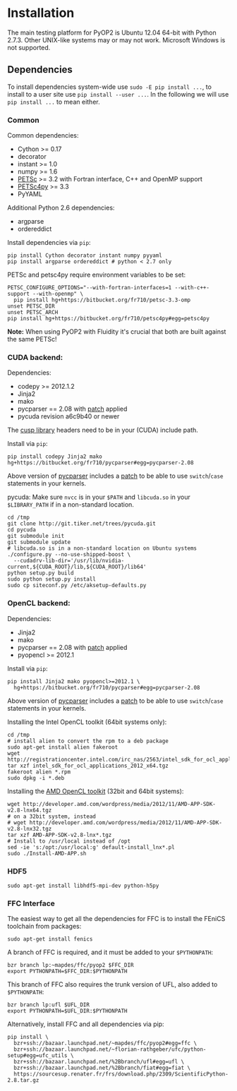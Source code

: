 # Installation

The main testing platform for PyOP2 is Ubuntu 12.04 64-bit with Python 2.7.3.
Other UNIX-like systems may or may not work. Microsoft Windows is not
supported.

## Dependencies

To install dependencies system-wide use `sudo -E pip install ...`, to install
to a user site use `pip install --user ...`. In the following we will use `pip
install ...` to mean either.

### Common
Common dependencies:
  * Cython >= 0.17
  * decorator
  * instant >= 1.0
  * numpy >= 1.6
  * [PETSc](https://bitbucket.org/fr710/petsc-3.3-omp) >= 3.2 with Fortran
    interface, C++ and OpenMP support
  * [PETSc4py](https://bitbucket.org/fr710/petsc4py) >= 3.3
  * PyYAML

Additional Python 2.6 dependencies:
  * argparse
  * ordereddict

Install dependencies via `pip`:
```
pip install Cython decorator instant numpy pyyaml
pip install argparse ordereddict # python < 2.7 only
```
PETSc and petsc4py require environment variables to be set:
```
PETSC_CONFIGURE_OPTIONS="--with-fortran-interfaces=1 --with-c++-support --with-openmp" \
  pip install hg+https://bitbucket.org/fr710/petsc-3.3-omp
unset PETSC_DIR
unset PETSC_ARCH
pip install hg+https://bitbucket.org/fr710/petsc4py#egg=petsc4py
```
**Note:** When using PyOP2 with Fluidity it's crucial that both are built
against the same PETSc!

### CUDA backend:
Dependencies:
  * codepy >= 2012.1.2
  * Jinja2
  * mako
  * pycparser == 2.08 with [patch][1] applied
  * pycuda revision a6c9b40 or newer

The [cusp library](https://code.google.com/p/cusp-library/) headers need to be
in your (CUDA) include path.

Install via `pip`:
```
pip install codepy Jinja2 mako hg+https://bitbucket.org/fr710/pycparser#egg=pycparser-2.08
```

Above version of [pycparser](https://bitbucket.org/fr710/pycparser) includes a
[patch][1] to be able to use `switch`/`case` statements in your kernels.

pycuda: Make sure `nvcc` is in your `$PATH` and `libcuda.so` in your
`$LIBRARY_PATH` if in a non-standard location.
```
cd /tmp
git clone http://git.tiker.net/trees/pycuda.git
cd pycuda
git submodule init
git submodule update
# libcuda.so is in a non-standard location on Ubuntu systems
./configure.py --no-use-shipped-boost \
  --cudadrv-lib-dir='/usr/lib/nvidia-current,${CUDA_ROOT}/lib,${CUDA_ROOT}/lib64'
python setup.py build
sudo python setup.py install
sudo cp siteconf.py /etc/aksetup-defaults.py
```

### OpenCL backend:
Dependencies:
  * Jinja2
  * mako
  * pycparser == 2.08 with [patch][1] applied
  * pyopencl >= 2012.1

Install via `pip`:
```
pip install Jinja2 mako pyopencl>=2012.1 \
  hg+https://bitbucket.org/fr710/pycparser#egg=pycparser-2.08
```

Above version of [pycparser](https://bitbucket.org/fr710/pycparser) includes a
[patch][1] to be able to use `switch`/`case` statements in your kernels.

Installing the Intel OpenCL toolkit (64bit systems only):

```
cd /tmp
# install alien to convert the rpm to a deb package
sudo apt-get install alien fakeroot
wget http://registrationcenter.intel.com/irc_nas/2563/intel_sdk_for_ocl_applications_2012_x64.tgz
tar xzf intel_sdk_for_ocl_applications_2012_x64.tgz
fakeroot alien *.rpm
sudo dpkg -i *.deb
```

Installing the [AMD OpenCL toolkit][2] (32bit and 64bit systems):

```
wget http://developer.amd.com/wordpress/media/2012/11/AMD-APP-SDK-v2.8-lnx64.tgz
# on a 32bit system, instead
# wget http://developer.amd.com/wordpress/media/2012/11/AMD-APP-SDK-v2.8-lnx32.tgz
tar xzf AMD-APP-SDK-v2.8-lnx*.tgz
# Install to /usr/local instead of /opt
sed -ie 's:/opt:/usr/local:g' default-install_lnx*.pl
sudo ./Install-AMD-APP.sh
```

### HDF5
```
sudo apt-get install libhdf5-mpi-dev python-h5py
```

### FFC Interface

The easiest way to get all the dependencies for FFC is to install the FEniCS
toolchain from packages:

```
sudo apt-get install fenics
```

A branch of FFC is required, and it must be added to your `$PYTHONPATH`:

```
bzr branch lp:~mapdes/ffc/pyop2 $FFC_DIR
export PYTHONPATH=$FFC_DIR:$PYTHONPATH
```

This branch of FFC also requires the trunk version of UFL, also added to `$PYTHONPATH`:

```
bzr branch lp:ufl $UFL_DIR
export PYTHONPATH=$UFL_DIR:$PYTHONPATH
```

Alternatively, install FFC and all dependencies via pip:
```
pip install \
  bzr+ssh://bazaar.launchpad.net/~mapdes/ffc/pyop2#egg=ffc \
  bzr+ssh://bazaar.launchpad.net/~florian-rathgeber/ufc/python-setup#egg=ufc_utils \
  bzr+ssh://bazaar.launchpad.net/%2Bbranch/ufl#egg=ufl \
  bzr+ssh://bazaar.launchpad.net/%2Bbranch/fiat#egg=fiat \
  https://sourcesup.renater.fr/frs/download.php/2309/ScientificPython-2.8.tar.gz
```

[1]: http://code.google.com/p/pycparser/issues/detail?id=79
[2]: http://developer.amd.com/tools/heterogeneous-computing/amd-accelerated-parallel-processing-app-sdk/
